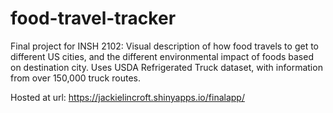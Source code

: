 # food-travel-tracker
Final project for INSH 2102: Visual description of how food travels to get to different US cities, and the different environmental impact of foods based on destination city.  Uses USDA Refrigerated Truck dataset, with information from over 150,000 truck routes.

Hosted at url: https://jackielincroft.shinyapps.io/finalapp/


